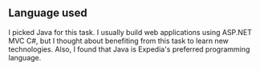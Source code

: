 ## Language used

I picked Java for this task. I usually build web applications using ASP.NET MVC C#, but I thought about benefiting from this task to learn new technologies. Also, I found that Java is Expedia's preferred programming language.
